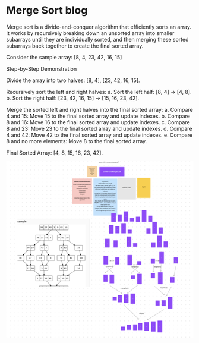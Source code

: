 # Merge Sort blog

Merge sort is a divide-and-conquer algorithm that efficiently sorts an array. It works by recursively breaking down an unsorted array into smaller subarrays until they are individually sorted, and then merging these sorted subarrays back together to create the final sorted array.

Consider the sample array: [8, 4, 23, 42, 16, 15]

Step-by-Step Demonstration

Divide the array into two halves: [8, 4], [23, 42, 16, 15].

Recursively sort the left and right halves:
a. Sort the left half: [8, 4] -> [4, 8].
b. Sort the right half: [23, 42, 16, 15] -> [15, 16, 23, 42].

Merge the sorted left and right halves into the final sorted array:
a. Compare 4 and 15: Move 15 to the final sorted array and update indexes.
b. Compare 8 and 16: Move 16 to the final sorted array and update indexes.
c. Compare 8 and 23: Move 23 to the final sorted array and update indexes.
d. Compare 4 and 42: Move 42 to the final sorted array and update indexes.
e. Compare 8 and no more elements: Move 8 to the final sorted array.

Final Sorted Array: [4, 8, 15, 16, 23, 42].

![tree-example](../img/mergeSort.png)
